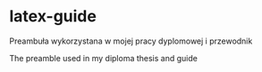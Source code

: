 # latex-guide
Preambuła wykorzystana w mojej pracy dyplomowej i przewodnik

The preamble used in my diploma thesis and guide
